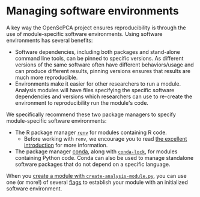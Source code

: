 # Managing software environments

A key way the OpenScPCA project ensures reproducibility is through the use of module-specific software environments.
Using software environments has several benefits:

- Software dependencies, including both packages and stand-alone command line tools, can be pinned to specific versions.
As different versions of the same software often have different behaviors/usage and can produce different results, pinning versions ensures that results are much more reproducible.
- Environments make it easier for other researchers to run a module.
Analysis modules will have files specifying the specific software dependencies and versions which researchers can use to re-create the environment to reproducibility run the module's code.

We specifically recommend these two package managers to specify module-specific software environments:

- The R package manager [`renv`](https://rstudio.github.io/renv/) for modules containing R code.
  - Before working with `renv`, we encourage you to read [the excellent introduction](https://rstudio.github.io/renv/articles/renv.html) for more information.
- The package manager [conda](https://docs.conda.io/en/latest/), along with [`conda-lock`](https://conda.github.io/conda-lock/), for modules containing Python code.
Conda can also be used to manage standalone software packages that do not depend on a specific language.

When you [create a module with `create-analysis-module.py`](../../contributing-to-analyses/analysis-modules/creating-a-module.md), you can use one (or more!) of several [flags](../../contributing-to-analyses/analysis-modules/creating-a-module.md#module-creation-script-flags) to establish your module with an initialized software environment.
